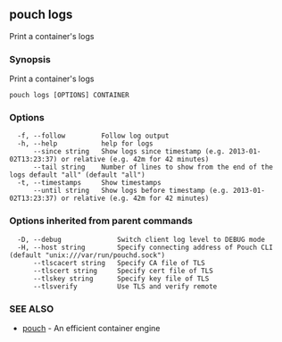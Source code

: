 ## pouch logs

Print a container's logs

### Synopsis

Print a container's logs

```
pouch logs [OPTIONS] CONTAINER
```

### Options

```
  -f, --follow         Follow log output
  -h, --help           help for logs
      --since string   Show logs since timestamp (e.g. 2013-01-02T13:23:37) or relative (e.g. 42m for 42 minutes)
      --tail string    Number of lines to show from the end of the logs default "all" (default "all")
  -t, --timestamps     Show timestamps
      --until string   Show logs before timestamp (e.g. 2013-01-02T13:23:37) or relative (e.g. 42m for 42 minutes)
```

### Options inherited from parent commands

```
  -D, --debug              Switch client log level to DEBUG mode
  -H, --host string        Specify connecting address of Pouch CLI (default "unix:///var/run/pouchd.sock")
      --tlscacert string   Specify CA file of TLS
      --tlscert string     Specify cert file of TLS
      --tlskey string      Specify key file of TLS
      --tlsverify          Use TLS and verify remote
```

### SEE ALSO

* [pouch](pouch.md)	 - An efficient container engine

